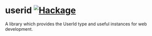 userid [![Hackage](https://img.shields.io/hackage/v/userid.svg)](https://hackage.haskell.org/package/userid)
=========

A library which provides the UserId type and useful instances for web development.



